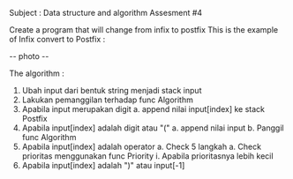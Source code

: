 Subject : Data structure and algorithm
Assesment #4

Create a program that will change from infix to postfix
This is the example of Infix convert to Postfix :

-- photo --

The algorithm :
1. Ubah input dari bentuk string menjadi stack input
2. Lakukan pemanggilan terhadap func Algorithm
3. Apabila input merupakan digit
   a. append nilai input[index] ke stack Postfix
4. Apabila input[index] adalah digit atau "("
   a. append nilai input
   b. Panggil func Algorithm
5. Apabila input[index] adalah operator
   a. Check 5 langkah 
   a. Check prioritas menggunakan func Priority
      i. Apabila prioritasnya lebih kecil
6. Apabila input[index] adalah ")" atau input[-1]